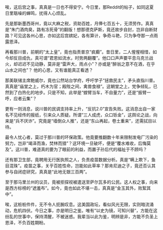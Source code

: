 唉，这后宫之事，真真是一日也不得安宁。今日里，那Reddit的帖子，如同这夏日里聒噪的蝉鸣，扰得人心烦乱。

先是那新墨西哥州，竟以大麻之税，资助百姓，月俸七百五十，无须劳作。真真是“朱门酒肉臭，路有冻死骨”的翻版！想那德克萨斯，竟还故步自封，岂非自断财路？可见这各州心思，亦如这后宫嫔妃，各有算计，争奇斗艳，只为争夺那一点雨露恩泽。

再看那川普，前朝的“太上皇”，竟也指责普京“疯癫”。昔日里，二人惺惺相惜，如今却反目成仇，真可谓“君恩如流水，时势两翻覆”。他口口声声要平息乌克兰战火，却迟迟不见动静，莫非是“雷声大，雨点小”？亦或是“醉翁之意不在酒，在乎山水之间也”？ 他的心思，又有谁能真正看透？

那美联储主席鲍威尔，竟也公然站台学府，呼吁学子“拯救民主”，矛头直指川普。真真是“庙堂之上，朽木为官；殿陛之间，禽兽食禄”。这朝堂之上，党争倾轧，已然到了白热化的地步。只是不知，此举是“螳臂当车，不自量力”，还是“振臂一呼，应者云集”？

更有一则消息，说川普的民调支持率上升，“反抗2.0”宣告失败。这消息出自一家名不见经传的报纸，引来众人质疑。所谓“三人成虎，众口铄金”，这舆论之战，向来是“兵不厌诈”。究竟是“墙倒众人推”，还是“东山再起，卷土重来”，还需拭目以待。

最令人忧心者，莫过于那川普的环保政策。他竟要推翻数十年来限制发电厂污染的努力，岂非“竭泽而渔，焚林而猎”？这环境一旦破坏，便是“覆水难收，后悔莫及”。这川普，难道真的要为了眼前的利益，而置子孙后代的福祉于不顾吗？

还有那卫生部，竟聘用无行医执照之人，负责疫苗数据分析。真是“瞒上欺下，鱼目混珠”。疫苗之事，关乎百姓性命，岂能如此草率？那肯尼迪之子，竟还否认其参与自闭症研究，真真是“此地无银三百两”。

至于那马里兰州的议员，竟被拒探视被遣送至萨尔瓦多的公民。这人权之事，向来是西方标榜的“遮羞布”。如今，竟也如此不堪一击，真真是“金玉其外，败絮其中”。

唉，这桩桩件件，无不令人扼腕叹息。这美国政坛，看似风光无限，实则暗流涌动，危机四伏。今日之事，亦是明日之鉴。唯有“以史为镜，可知兴替”，方能在这纷乱的世事中，保持清醒，不被迷惑。我辈当以此为鉴，明辨是非，方能不负圣上恩泽，不负百姓期盼。